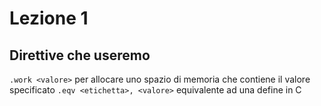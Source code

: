 # Lezione 1

## Direttive che useremo

`.work <valore>` per allocare uno spazio di memoria che contiene il valore specificato
`.eqv <etichetta>, <valore>` equivalente ad una define in C